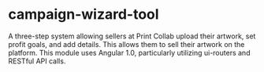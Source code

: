 # campaign-wizard-tool
A three-step system allowing sellers at Print Collab upload their artwork, set profit goals, and add details. This allows them to sell their artwork on the platform.
This module uses Angular 1.0, particularly utilizing ui-routers and RESTful API calls. 
